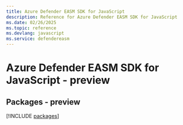 ```yaml
---
title: Azure Defender EASM SDK for JavaScript
description: Reference for Azure Defender EASM SDK for JavaScript
ms.date: 02/26/2025
ms.topic: reference
ms.devlang: javascript
ms.service: defendereasm
---
```

# Azure Defender EASM SDK for JavaScript - preview
## Packages - preview
[!INCLUDE [packages](defender-easm-index.md)]